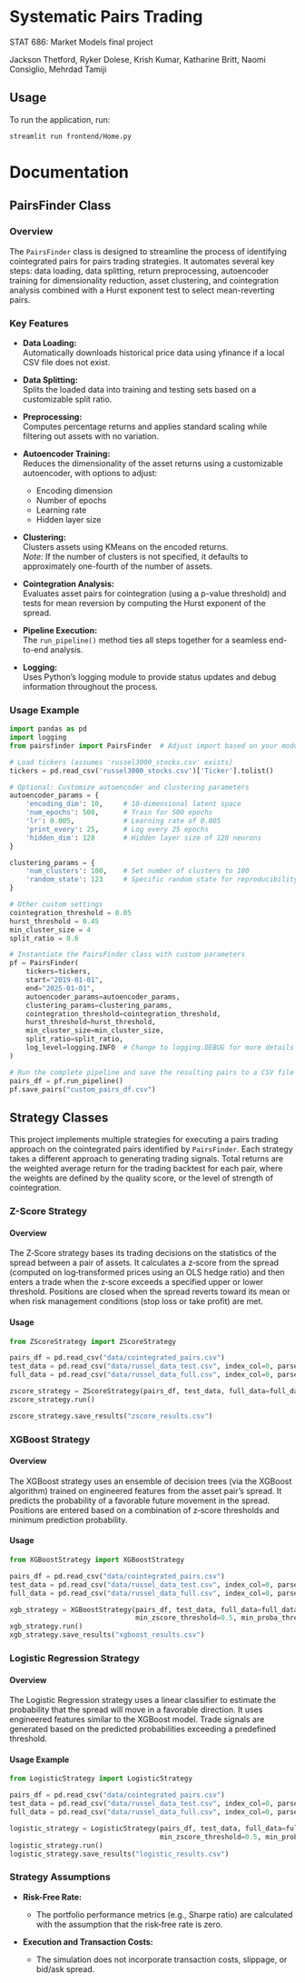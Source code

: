# Systematic Pairs Trading

STAT 686: Market Models final project

Jackson Thetford, Ryker Dolese, Krish Kumar, Katharine Britt, Naomi Consiglio, Mehrdad Tamiji

## Usage

To run the application, run:

```
streamlit run frontend/Home.py
```

# Documentation
## PairsFinder Class

### Overview
The `PairsFinder` class is designed to streamline the process of identifying cointegrated pairs for pairs trading strategies. It automates several key steps: data loading, data splitting, return preprocessing, autoencoder training for dimensionality reduction, asset clustering, and cointegration analysis combined with a Hurst exponent test to select mean-reverting pairs.

### Key Features

- **Data Loading:**  
  Automatically downloads historical price data using yfinance if a local CSV file does not exist.

- **Data Splitting:**  
  Splits the loaded data into training and testing sets based on a customizable split ratio.

- **Preprocessing:**  
  Computes percentage returns and applies standard scaling while filtering out assets with no variation.

- **Autoencoder Training:**  
  Reduces the dimensionality of the asset returns using a customizable autoencoder, with options to adjust:
  - Encoding dimension
  - Number of epochs
  - Learning rate
  - Hidden layer size

- **Clustering:**  
  Clusters assets using KMeans on the encoded returns.  
  *Note:* If the number of clusters is not specified, it defaults to approximately one-fourth of the number of assets.

- **Cointegration Analysis:**  
  Evaluates asset pairs for cointegration (using a p-value threshold) and tests for mean reversion by computing the Hurst exponent of the spread.

- **Pipeline Execution:**  
  The `run_pipeline()` method ties all steps together for a seamless end-to-end analysis.

- **Logging:**  
  Uses Python’s logging module to provide status updates and debug information throughout the process.

### Usage Example

```python
import pandas as pd
import logging
from pairsfinder import PairsFinder  # Adjust import based on your module location

# Load tickers (assumes 'russel3000_stocks.csv' exists)
tickers = pd.read_csv('russel3000_stocks.csv')['Ticker'].tolist()

# Optional: Customize autoencoder and clustering parameters
autoencoder_params = {
    'encoding_dim': 10,     # 10-dimensional latent space
    'num_epochs': 500,      # Train for 500 epochs
    'lr': 0.005,            # Learning rate of 0.005
    'print_every': 25,      # Log every 25 epochs
    'hidden_dim': 128       # Hidden layer size of 128 neurons
}

clustering_params = {
    'num_clusters': 100,    # Set number of clusters to 100
    'random_state': 123     # Specific random state for reproducibility
}

# Other custom settings
cointegration_threshold = 0.05
hurst_threshold = 0.45
min_cluster_size = 4
split_ratio = 0.6

# Instantiate the PairsFinder class with custom parameters
pf = PairsFinder(
    tickers=tickers,
    start="2019-01-01", 
    end="2025-01-01",
    autoencoder_params=autoencoder_params,
    clustering_params=clustering_params,
    cointegration_threshold=cointegration_threshold,
    hurst_threshold=hurst_threshold,
    min_cluster_size=min_cluster_size,
    split_ratio=split_ratio,
    log_level=logging.INFO  # Change to logging.DEBUG for more details
)

# Run the complete pipeline and save the resulting pairs to a CSV file
pairs_df = pf.run_pipeline()
pf.save_pairs("custom_pairs_df.csv")
```

## Strategy Classes

This project implements multiple strategies for executing a pairs trading approach on the cointegrated pairs identified by `PairsFinder`. Each strategy takes a different approach to generating trading signals. Total returns are the weighted average return for the trading backtest for each pair, where the weights are defined by the quality score, or the level of strength of cointegration.


### Z-Score Strategy

#### Overview
The Z‑Score strategy bases its trading decisions on the statistics of the spread between a pair of assets. It calculates a z‑score from the spread (computed on log‑transformed prices using an OLS hedge ratio) and then enters a trade when the z‑score exceeds a specified upper or lower threshold. Positions are closed when the spread reverts toward its mean or when risk management conditions (stop loss or take profit) are met.

#### Usage

```python
from ZScoreStrategy import ZScoreStrategy

pairs_df = pd.read_csv("data/cointegrated_pairs.csv")
test_data = pd.read_csv("data/russel_data_test.csv", index_col=0, parse_dates=True)
full_data = pd.read_csv("data/russel_data_full.csv", index_col=0, parse_dates=True)

zscore_strategy = ZScoreStrategy(pairs_df, test_data, full_data=full_data, capital=100)
zscore_strategy.run()

zscore_strategy.save_results("zscore_results.csv")
```

### XGBoost Strategy

#### Overview
The XGBoost strategy uses an ensemble of decision trees (via the XGBoost algorithm) trained on engineered features from the asset pair’s spread. It predicts the probability of a favorable future movement in the spread. Positions are entered based on a combination of z‑score thresholds and minimum prediction probability.

#### Usage

```python
from XGBoostStrategy import XGBoostStrategy

pairs_df = pd.read_csv("data/cointegrated_pairs.csv")
test_data = pd.read_csv("data/russel_data_test.csv", index_col=0, parse_dates=True)
full_data = pd.read_csv("data/russel_data_full.csv", index_col=0, parse_dates=True)

xgb_strategy = XGBoostStrategy(pairs_df, test_data, full_data=full_data, capital=100,
                               min_zscore_threshold=0.5, min_proba_threshold=0.6)
xgb_strategy.run()
xgb_strategy.save_results("xgboost_results.csv")
```

### Logistic Regression Strategy

#### Overview
The Logistic Regression strategy uses a linear classifier to estimate the probability that the spread will move in a favorable direction. It uses engineered features similar to the XGBoost model. Trade signals are generated based on the predicted probabilities exceeding a predefined threshold. 


#### Usage Example

```python
from LogisticStrategy import LogisticStrategy

pairs_df = pd.read_csv("data/cointegrated_pairs.csv")
test_data = pd.read_csv("data/russel_data_test.csv", index_col=0, parse_dates=True)
full_data = pd.read_csv("data/russel_data_full.csv", index_col=0, parse_dates=True)

logistic_strategy = LogisticStrategy(pairs_df, test_data, full_data=full_data, capital=100,
                                     min_zscore_threshold=0.5, min_proba_threshold=0.6)
logistic_strategy.run()
logistic_strategy.save_results("logistic_results.csv")
```

### Strategy Assumptions

- **Risk-Free Rate:**  
  - The portfolio performance metrics (e.g., Sharpe ratio) are calculated with the assumption that the risk‑free rate is zero.

- **Execution and Transaction Costs:**  
  - The simulation does not incorporate transaction costs, slippage, or bid/ask spread.
